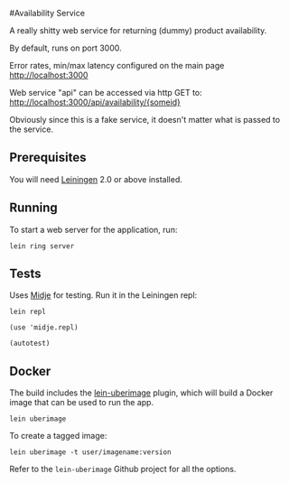 #Availability Service

A really shitty web service for returning (dummy) product availability.
 
By default, runs on port 3000.

Error rates, min/max latency configured on the main page [http://localhost:3000](http://localhost:3000/)

Web service "api" can be accessed via http GET to: 
[http://localhost:3000/api/availability/{someid}](http://localhost:3000/api/availability/{someid})

Obviously since this is a fake service, it doesn't matter what is passed to the service.

## Prerequisites

You will need [Leiningen][1] 2.0 or above installed.

[1]: https://github.com/technomancy/leiningen

## Running

To start a web server for the application, run:

    lein ring server


## Tests

Uses [Midje](https://github.com/marick/Midje) for testing. Run it in the Leiningen repl:

    lein repl
    
    (use 'midje.repl)
    
    (autotest)
    
## Docker

The build includes the [lein-uberimage](https://github.com/palletops/lein-uberimage) plugin, which will build a Docker
image that can be used to run the app.

    lein uberimage
    
To create a tagged image:

    lein uberimage -t user/imagename:version
    
Refer to the `lein-uberimage` Github project for all the options.